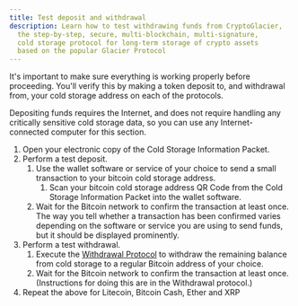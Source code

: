 ```yaml
---
title: Test deposit and withdrawal
description: Learn how to test withdrawing funds from CryptoGlacier,
  the step-by-step, secure, multi-blockchain, multi-signature,
  cold storage protocol for long-term storage of crypto assets
  based on the popular Glacier Protocol
---
```


It's important to make sure everything is working properly before proceeding.
You'll verify this by making a token deposit to, and withdrawal from, your cold
storage address on each of the protocols.

Depositing funds requires the Internet, and does not require
handling any critically sensitive cold storage data, so you can use any
Internet-connected computer for this section.

1. Open your electronic copy of the
<span class="warning">Cold Storage Information Packet</span>.
2. Perform a test deposit.
    1. Use the wallet software or service of your choice to send a small
    transaction to your <span class="warning">bitcoin cold storage address</span>.
        1. Scan your <span class="warning">bitcoin cold storage address QR Code</span>
        from the <span class="warning">Cold Storage Information Packet</span>
        into the wallet software.
    2. Wait for the Bitcoin network to confirm the transaction at least once.
    The way you tell whether a transaction has been confirmed varies depending
    on the software or service you are using to send funds, but it should be
    displayed prominently.
3. Perform a test withdrawal.
    1. Execute the [Withdrawal Protocol](../withdrawal/execution.md) to withdraw
    the remaining balance from cold storage to a regular Bitcoin address of
    your choice.
    2. Wait for the Bitcoin network to confirm the transaction at least once.
    (Instructions for doing this are in the Withdrawal protocol.)
4. Repeat the above for Litecoin, Bitcoin Cash, Ether and XRP
